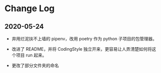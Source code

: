 # Change Log

## 2020-05-24

- 弃用烂泥扶不上墙的 pipenv，改用 poetry 作为 python 子项目的包管理器。

- 改进了 README，并将 CodingStyle 独立开来，更容易让人弄清楚如何将这个项目 run 起来。

- 更改了部分文件夹的命名
